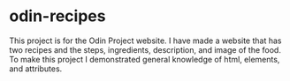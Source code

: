 # odin-recipes
This project is for the Odin Project website. I have made a website that has two recipes and the steps, ingredients, description, and image of the food. To make this project I demonstrated general knowledge of html, elements, and attributes.
